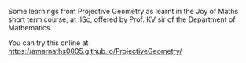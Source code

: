 Some learnings from Projective Geometry as learnt in the Joy of Maths short term course, at IISc, offered by Prof. KV sir of the Department of Mathematics.

You can try this online at 
https://amarnaths0005.github.io/ProjectiveGeometry/

